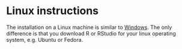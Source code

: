# Linux instructions

The installation on a Linux machine is similar to [Windows](https://github.com/RE-QDA/requal/wiki/ReQual-for-Windows). The only difference is that you download R or RStudio for your linux operating system, e.g. Ubuntu or Fedora.
